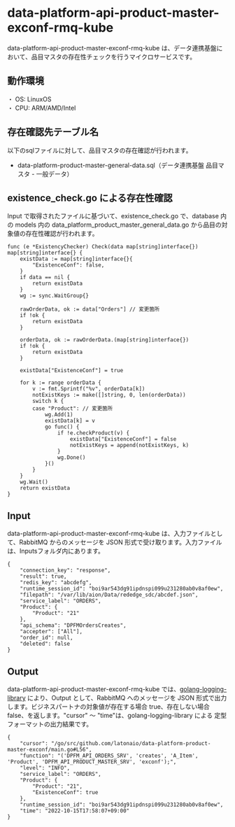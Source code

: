 # data-platform-api-product-master-exconf-rmq-kube
data-platform-api-product-master-exconf-rmq-kube は、データ連携基盤において、品目マスタの存在性チェックを行うマイクロサービスです。

## 動作環境
・ OS: LinuxOS  
・ CPU: ARM/AMD/Intel  

## 存在確認先テーブル名
以下のsqlファイルに対して、品目マスタの存在確認が行われます。

* data-platform-product-master-general-data.sql（データ連携基盤 品目マスタ - 一般データ）

## existence_check.go による存在性確認
Input で取得されたファイルに基づいて、existence_check.go で、database 内の models 内の data_platform_product_master_general_data.go から品目の対象値の存在性確認が行われます。

```
func (e *ExistencyChecker) Check(data map[string]interface{}) map[string]interface{} {
	existData := map[string]interface{}{
		"ExistenceConf": false,
	}
	if data == nil {
		return existData
	}
	wg := sync.WaitGroup{}

	rawOrderData, ok := data["Orders"] // 変更箇所
	if !ok {
		return existData
	}

	orderData, ok := rawOrderData.(map[string]interface{})
	if !ok {
		return existData
	}

	existData["ExistenceConf"] = true

	for k := range orderData {
		v := fmt.Sprintf("%v", orderData[k])
		notExistKeys := make([]string, 0, len(orderData))
		switch k {
		case "Product": // 変更箇所
			wg.Add(1)
			existData[k] = v
			go func() {
				if !e.checkProduct(v) {
					existData["ExistenceConf"] = false
					notExistKeys = append(notExistKeys, k)
				}
				wg.Done()
			}()
		}
	}
	wg.Wait()
	return existData
}
```

## Input
data-platform-api-product-master-exconf-rmq-kube は、入力ファイルとして、RabbitMQ からのメッセージを JSON 形式で受け取ります。入力ファイルは、Inputsフォルダ内にあります。

```
{
	"connection_key": "response",
	"result": true,
	"redis_key": "abcdefg",
	"runtime_session_id": "boi9ar543dg91ipdnspi099u231280ab0v8af0ew",
	"filepath": "/var/lib/aion/Data/rededge_sdc/abcdef.json",
	"service_label": "ORDERS",
	"Product": {
		"Product": "21"
	},
	"api_schema": "DPFMOrdersCreates",
	"accepter": ["All"],
	"order_id": null,
	"deleted": false
}
```


## Output
data-platform-api-product-master-exconf-rmq-kube では、[golang-logging-library](https://github.com/latonaio/golang-logging-library) により、Output として、RabbitMQ へのメッセージを JSON 形式で出力します。ビジネスパートナの対象値が存在する場合 true、存在しない場合 false、を返します。"cursor" ～ "time"は、golang-logging-library による 定型フォーマットの出力結果です。

```
{
    "cursor": "/go/src/github.com/latonaio/data-platform-product-master-exconf/main.go#L56",
    "function": "('DPFM_API_ORDERS_SRV', 'creates', 'A_Item', 'Product', 'DPFM_API_PRODUCT_MASTER_SRV', 'exconf');",
    "level": "INFO",
    "service_label": "ORDERS",
    "Product": {
        "Product": "21",
        "ExistenceConf": true
    },
    "runtime_session_id": "boi9ar543dg91ipdnspi099u231280ab0v8af0ew",
    "time": "2022-10-15T17:58:07+09:00"
}
```